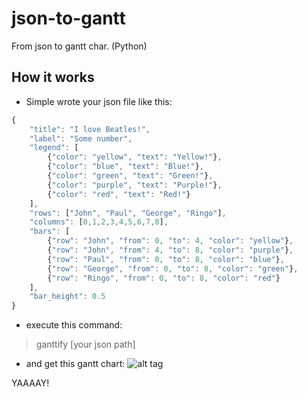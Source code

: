 # json-to-gantt
From json to gantt char. (Python)

## How it works
- Simple wrote your json file like this:

```javascript
{
    "title": "I love Beatles!",
    "label": "Some number",
    "legend": [
        {"color": "yellow", "text": "Yellow!"},
        {"color": "blue", "text": "Blue!"},
        {"color": "green", "text": "Green!"},
        {"color": "purple", "text": "Purple!"},
        {"color": "red", "text": "Red!"}
    ],
    "rows": ["John", "Paul", "George", "Ringo"],
    "columns": [0,1,2,3,4,5,6,7,8],
    "bars": [
        {"row": "John", "from": 0, "to": 4, "color": "yellow"},
        {"row": "John", "from": 4, "to": 8, "color": "purple"},
        {"row": "Paul", "from": 0, "to": 8, "color": "blue"},
        {"row": "George", "from": 0, "to": 8, "color": "green"},
        {"row": "Ringo", "from": 0, "to": 8, "color": "red"}
    ],
    "bar_height": 0.5
}
```
- execute this command:

> ganttify [your json path]

- and get this gantt chart:
![alt tag](https://s21.postimg.org/4s3lqec6v/figure_1.png)

YAAAAY!
